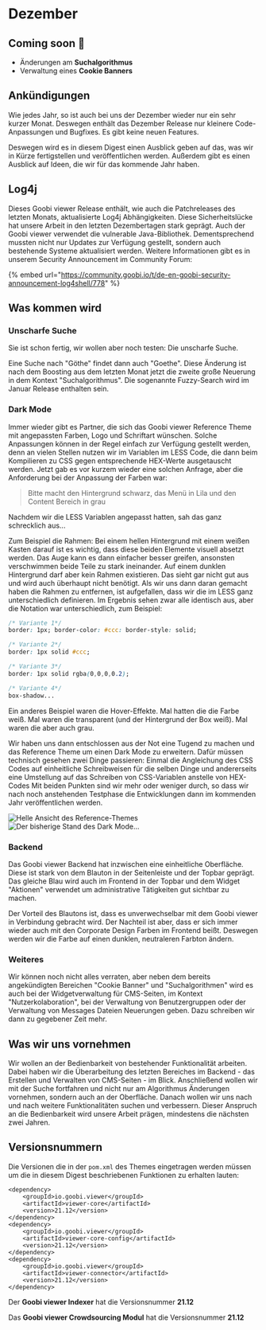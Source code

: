 # Dezember

## **C**oming soon :rocket:

* Änderungen am **Suchalgorithmus**
* Verwaltung eines **Cookie Banners**

## Ankündigungen

Wie jedes Jahr, so ist auch bei uns der Dezember wieder nur ein sehr kurzer Monat. Deswegen enthält das Dezember Release nur kleinere Code-Anpassungen und Bugfixes. Es gibt keine neuen Features.

Deswegen wird es in diesem Digest einen Ausblick geben auf das, was wir in Kürze fertigstellen und veröffentlichen werden. Außerdem gibt es einen Ausblick auf Ideen, die wir für das kommende Jahr haben.

## Log4j

Dieses Goobi viewer Release enthält, wie auch die Patchreleases des letzten Monats, aktualisierte Log4j Abhängigkeiten. Diese Sicherheitslücke hat unsere Arbeit in den letzten Dezembertagen stark geprägt. Auch der Goobi viewer verwendet die vulnerable Java-Bibliothek. Dementsprechend mussten nicht nur Updates zur Verfügung gestellt, sondern auch bestehende Systeme aktualisiert werden. Weitere Informationen gibt es in unserem Security Announcement im Community Forum:

{% embed url="https://community.goobi.io/t/de-en-goobi-security-announcement-log4shell/778" %}

## Was kommen wird

### Unscharfe Suche

Sie ist schon fertig, wir wollen aber noch testen: Die unscharfe Suche.&#x20;

Eine Suche nach "Göthe" findet dann auch "Goethe". Diese Änderung ist nach dem Boosting aus dem letzten Monat jetzt die zweite große Neuerung in dem Kontext "Suchalgorithmus". Die sogenannte Fuzzy-Search wird im Januar Release enthalten sein.

### Dark Mode

Immer wieder gibt es Partner, die sich das Goobi viewer Reference Theme mit angepassten Farben, Logo und Schriftart wünschen. Solche Anpassungen können in der Regel einfach zur Verfügung gestellt werden, denn an vielen Stellen nutzen wir im Variablen im LESS Code, die dann beim Kompilieren zu CSS gegen entsprechende HEX-Werte ausgetauscht werden. Jetzt gab es vor kurzem wieder eine solchen Anfrage, aber die Anforderung bei der Anpassung der Farben war:&#x20;

> Bitte macht den Hintergrund schwarz, das Menü in Lila und den Content Bereich in grau

Nachdem wir die LESS Variablen angepasst hatten, sah das ganz schrecklich aus...

Zum Beispiel die Rahmen: Bei einem hellen Hintergrund mit einem weißen Kasten darauf ist es wichtig, dass diese beiden Elemente visuell absetzt werden. Das Auge kann es dann einfacher besser greifen, ansonsten verschwimmen beide Teile zu stark ineinander. Auf einem dunklen Hintergrund darf aber kein Rahmen existieren. Das sieht gar nicht gut aus und wird auch überhaupt nicht benötigt. Als wir uns dann daran gemacht haben die Rahmen zu entfernen, ist aufgefallen, dass wir die im LESS ganz unterschiedlich definieren. Im Ergebnis sehen zwar alle identisch aus, aber die Notation war unterschiedlich, zum Beispiel:

```css
/* Variante 1*/
border: 1px; border-color: #ccc: border-style: solid;

/* Variante 2*/
border: 1px solid #ccc;

/* Variante 3*/
border: 1px solid rgba(0,0,0,0.2);

/* Variante 4*/
box-shadow...
```

Ein anderes Beispiel waren die Hover-Effekte. Mal hatten die die Farbe weiß. Mal waren die transparent (und der Hintergrund der Box weiß). Mal waren die aber auch grau.

Wir haben uns dann entschlossen aus der Not eine Tugend zu machen und das Reference Theme um einen Dark Mode zu erweitern. Dafür müssen technisch gesehen zwei Dinge passieren: Einmal die Angleichung des CSS Codes auf einheitliche Schreibweisen für die selben Dinge und andererseits eine Umstellung auf das Schreiben von CSS-Variablen anstelle von HEX-Codes Mit beiden Punkten sind wir mehr oder weniger durch, so dass wir nach noch anstehenden Testphase die Entwicklungen dann im kommenden Jahr veröffentlichen werden.

![Helle Ansicht des Reference-Themes](../.gitbook/assets/21.12\_DE\_light.png) ![Der bisherige Stand des Dark Mode...](../.gitbook/assets/21.12\_DE\_dark.png)

### Backend

Das Goobi viewer Backend hat inzwischen eine einheitliche Oberfläche. Diese ist stark von dem Blauton in der Seitenleiste und der Topbar geprägt. Das gleiche Blau wird auch im Frontend in der Topbar und dem Widget "Aktionen" verwendet um administrative Tätigkeiten gut sichtbar zu machen.

Der Vorteil des Blautons ist, dass es unverwechselbar mit dem Goobi viewer in Verbindung gebracht wird. Der Nachteil ist aber, dass er sich immer wieder auch mit den Corporate Design Farben im Frontend beißt. Deswegen werden wir die Farbe auf einen dunklen, neutraleren Farbton ändern.

### Weiteres

Wir können noch nicht alles verraten, aber neben dem bereits angekündigten Bereichen "Cookie Banner" und "Suchalgorithmen" wird es auch bei der Widgetverwaltung für CMS-Seiten, im Kontext "Nutzerkolaboration", bei der Verwaltung von Benutzergruppen oder der Verwaltung von Messages Dateien Neuerungen geben. Dazu schreiben wir dann zu gegebener Zeit mehr.

## Was wir uns vornehmen

Wir wollen an der Bedienbarkeit von bestehender Funktionalität arbeiten. Dabei haben wir die Überarbeitung des letzten Bereiches im Backend - das Erstellen und Verwalten von CMS-Seiten - im Blick. Anschließend wollen wir mit der Suche fortfahren und nicht nur am Algorithmus Änderungen vornehmen, sondern auch an der Oberfläche. Danach wollen wir uns nach und nach weitere Funktionalitäten suchen und verbessern. Dieser Anspruch an die Bedienbarkeit wird unsere Arbeit prägen, mindestens die nächsten zwei Jahren.

## Versionsnummern

Die Versionen die in der `pom.xml` des Themes eingetragen werden müssen um die in diesem Digest beschriebenen Funktionen zu erhalten lauten:

```markup
<dependency>
    <groupId>io.goobi.viewer</groupId>
    <artifactId>viewer-core</artifactId>
    <version>21.12</version>
</dependency>
<dependency>
    <groupId>io.goobi.viewer</groupId>
    <artifactId>viewer-core-config</artifactId>
    <version>21.12</version>
</dependency>
<dependency>
    <groupId>io.goobi.viewer</groupId>
    <artifactId>viewer-connector</artifactId>
    <version>21.12</version>
</dependency>
```

Der **Goobi viewer Indexer** hat die Versionsnummer **21.12**

Das **Goobi viewer Crowdsourcing Modul** hat die Versionsnummer **21.12**
